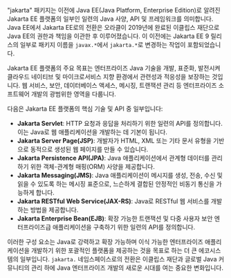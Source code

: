 "jakarta" 패키지는 이전에 Java EE(Java Platform, Enterprise Edition)로 알려진 Jakarta EE 플랫폼의 일부인 일련의 Java 사양, API 및 프레임워크를 의미합니다. Java EE에서 Jakarta EE로의 전환은 오라클이 2019년에 완료된 이클립스 재단으로 Java EE의 권한과 책임을 이관한 후 이루어졌습니다. 이 이전에는 Jakarta EE 9 릴리스의 일부로 패키지 이름을 `javax.*`에서 `jakarta.*`로 변경하는 작업이 포함되었습니다.

Jakarta EE 플랫폼의 주요 목표는 엔터프라이즈 Java 기술을 개발, 표준화, 발전시켜 클라우드 네이티브 및 마이크로서비스 지향 환경에서 관련성과 적응성을 보장하는 것입니다. 웹 서비스, 보안, 데이터베이스 액세스, 메시징, 트랜잭션 관리 등 엔터프라이즈 소프트웨어 개발의 광범위한 영역을 다룹니다.

다음은 Jakarta EE 플랫폼의 핵심 기술 및 API 중 일부입니다:

- **Jakarta Servlet**: HTTP 요청과 응답을 처리하기 위한 일련의 API를 정의합니다. 이는 Java로 웹 애플리케이션을 개발하는 데 기본이 됩니다.
- **Jakarta Server Page(JSP)**: 개발자가 HTML, XML 또는 기타 문서 유형을 기반으로 동적으로 생성된 웹 페이지를 만들 수 있습니다.
- **Jakarta Persistence API(JPA)**: Java 애플리케이션에서 관계형 데이터를 관리하기 위한 객체-관계형 매핑(ORM) 사양을 제공합니다.
- **Jakarta Messaging(JMS)**: Java 애플리케이션이 메시지를 생성, 전송, 수신 및 읽을 수 있도록 하는 메시징 표준으로, 느슨하게 결합된 안정적인 비동기 통신을 가능하게 합니다.
- **Jakarta RESTful Web Service(JAX-RS)**: Java로 RESTful 웹 서비스를 개발하는 방법을 제공합니다.
- **Jakarta Enterprise Bean(EJB)**: 확장 가능한 트랜잭션 및 다중 사용자 보안 엔터프라이즈급 애플리케이션을 구축하기 위한 일련의 API를 정의합니다.

이러한 구성 요소는 Java로 강력하고 확장 가능하며 이식 가능한 엔터프라이즈 애플리케이션을 개발하기 위한 포괄적인 플랫폼을 제공하는 것을 목표로 하는 더 큰 에코시스템의 일부입니다. `jakarta.` 네임스페이스로의 전환은 이클립스 재단과 글로벌 Java 커뮤니티의 관리 하에 Java 엔터프라이즈 개발의 새로운 시대를 여는 중요한 변화입니다.
